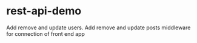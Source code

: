 # rest-api-demo

Add remove and update users.
Add remove and update posts
middleware for connection of front end app